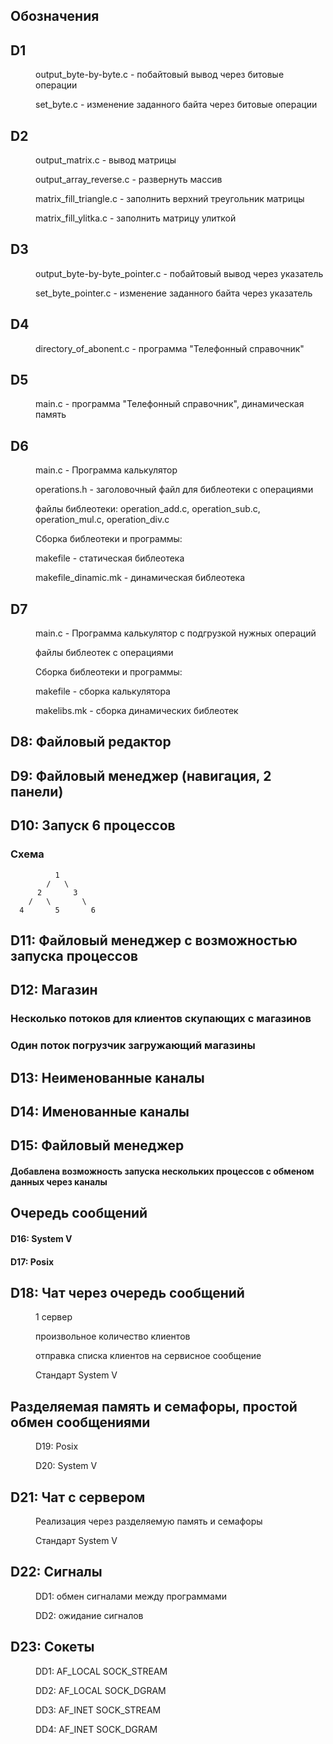 ## Обозначения

## D1

<dl>
  <dd>
    <dl>
        output_byte-by-byte.c - побайтовый вывод через битовые операции
    </dl>
    <dl>
        set_byte.c - изменение заданного байта через битовые операции
    </dl>
  </dd>
</dl>

## D2
<dl>
  <dd>
    <dl>
        output_matrix.c - вывод матрицы
    </dl>
    <dl>
        output_array_reverse.c - развернуть массив
    </dl>
    <dl>
        matrix_fill_triangle.c - заполнить верхний треугольник матрицы
    </dl>
    <dl>
        matrix_fill_ylitka.c - заполнить матрицу улиткой
    </dl>
  </dd>
</dl>

## D3

<dl>
  <dd>
    <dl>
        output_byte-by-byte_pointer.c - побайтовый вывод через указатель
    </dl>
    <dl>
        set_byte_pointer.c - изменение заданного байта через указатель
    </dl>
    
  </dd>
</dl>

## D4

<dl>
  <dd>
    <dl>
        directory_of_abonent.c - программа "Телефонный справочник"
    </dl>
  </dd>
</dl>

## D5

<dl>
  <dd>
    <dl>
        main.c - программа "Телефонный справочник",  динамическая память
    </dl>
  </dd>
</dl>

## D6
<dl>
  <dd>
    <dl>
        main.c - Программа калькулятор 
    </dl>
    <dl>
        operations.h - заголовочный файл для библеотеки с операциями
    </dl>
    <dl>
        файлы библеотеки: operation_add.c, operation_sub.c, operation_mul.c, operation_div.c
    </dl>
    <dl>
        Сборка библеотеки и программы:
        <dl>
          makefile - статическая библеотека
        </dl>
        <dl>
          makefile_dinamic.mk - динамическая библеотека
        </dl>
    </dl>
  </dd>
</dl>

## D7

<dl>
  <dd>
    <dl>
        main.c - Программа калькулятор с подгрузкой нужных операций
    </dl>
    <dl>
        файлы библеотек с операциями
    </dl>
    <dl>
        Сборка библеотеки и программы:
        <dl>
          makefile - сборка калькулятора
        </dl>
        <dl>
          makelibs.mk - сборка динамических библеотек
        </dl>
    </dl>
  </dd>
</dl>

## D8: Файловый редактор

## D9: Файловый менеджер (навигация, 2 панели)

## D10: Запуск 6 процессов
### Схема
              1
            /   \
          2       3
        /   \       \
      4       5       6
## D11: Файловый менеджер с возможностью запуска процессов

## D12: Магазин
### Несколько потоков для клиентов скупающих с магазинов
### Один поток погрузчик загружающий магазины

## D13: Неименованные каналы

## D14: Именованные каналы

## D15: Файловый менеджер
#### Добавлена возможность запуска нескольких процессов с обменом данных через каналы

## Очередь сообщений
#### D16: System V
#### D17: Posix

## D18: Чат через очередь сообщений
<dl>
  <dd>
    <dl>
        1 сервер
    </dl>
    <dl>
        произвольное количество клиентов
    </dl>
    <dl>
        отправка списка клиентов на сервисное сообщение
    </dl>
    <dl>
        Стандарт System V
    </dl>
  </dd>
</dl>

## Разделяемая память и семафоры, простой обмен сообщениями

<dl>
  <dd>
    <dl>
        D19: Posix
    </dl>
    <dl>
        D20: System V
    </dl>
  </dd>
</dl>

## D21: Чат с сервером

<dl>
  <dd>
    <dl>
        Реализация через разделяемую память и семафоры
    </dl>
    <dl>
        Стандарт System V
    </dl>
  </dd>
</dl>

## D22: Сигналы

<dl>
  <dd>
    <dl>
        DD1: обмен сигналами между программами
    </dl>
    <dl>
        DD2: ожидание сигналов
    </dl>
  </dd>
</dl>

## D23: Сокеты

<dl>
  <dd>
    <dl>
        DD1: AF_LOCAL SOCK_STREAM
    </dl>
    <dl>
        DD2: AF_LOCAL SOCK_DGRAM
    </dl>
    <dl>
        DD3: AF_INET SOCK_STREAM
    </dl>
    <dl>
        DD4: AF_INET SOCK_DGRAM
    </dl>
  </dd>
</dl>
